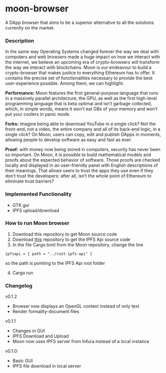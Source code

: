 # moon-browser
A DApp browser that aims to be a superior alternative to all the solutions currently on the market.

### Description
In the same way Operating Systems changed forever the way we deal with computers and web browsers made a huge impact on how we interact with the internet, we believe an upcoming era of crypto-browsers will transform the way we interact with blockchains. Moon is our endeavour to build a crypto-browser that makes justice to everything Ethereum has to offer. It contains the precise set of functionalities necessary to provide the best user-experience possible. Among them, we can highlight:

**Performance:** Moon features the first general-purpose language that runs in a massively parallel architecture, the GPU, as well as the first high-level programming language that is beta optimal and isn’t garbage collected, which, in simple words, means it won’t eat GBs of your memory and won’t put your coolers in panic mode.

**Forks:** imagine being able to download YouTube in a single click? Not the front-end, not a video, the entire company and all of its back-end logic, in a single click? On Moon, users can copy, edit and publish DApps in moments, allowing people to develop software as easy and fast as ever.

**Proof:** with money now being stored in computers, security has never been so important. On Moon, it is possible to build mathematical models and proofs about the expected behavior of software. Those proofs are checked locally and displayed in an user-friendly panel with English descriptions of their meanings. That allows users to trust the apps they use even if they don’t trust the developers: after all, isn’t the whole point of Ethereum to eliminate trust barriers?

### Implemented Functionality

  * GTK gui
  * IPFS upload/download

### How to run Moon browser
1. Download this repository to get Moon source code
2. Download [this](https://github.com/leonardostsouza/rust-ipfs-api) repository to get the IPFS Api source code
3. In the file Cargo.toml from the Moon repository, change the line
```
ipfsapi = { path = "../rust-ipfs-api" }
```
so the path is pointing to the IPFS Api root folder

4. Cargo run

### Changelog
v0.1.2
   * Browser now displays an OpenGL context instead of only text
   * Render formality-document files

v0.1.1
   * Changes in GUI
   * IPFS Download and Upload
   * Moon now uses IPFS server from Infura instead of a local instance

v0.1.0:
   * Basic GUI
   * IPFS file download in local server
